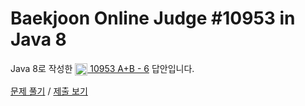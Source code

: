 # Baekjoon Online Judge #10953 in Java 8
Java 8로 작성한 [<img src="https://static.solved.ac/tier_small/3.svg" height="20" align="center">
10953 A+B - 6](https://www.acmicpc.net/problem/10953) 답안입니다.

[문제 풀기](https://www.acmicpc.net/problem/10953) /
[제출 보기](https://www.acmicpc.net/source/87669119)
